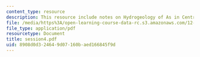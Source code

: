 ```yaml
---
content_type: resource
description: This resource include notes on Hydrogeology of As in Central Massachusetts.
file: /media/https%3A/open-learning-course-data-rc.s3.amazonaws.com/12-091-medical-geology-geochemistry-an-exposure-january-iap-2006/8908d0d324649d07160baed166845f9d_session4.pdf
file_type: application/pdf
resourcetype: Document
title: session4.pdf
uid: 8908d0d3-2464-9d07-160b-aed166845f9d
---
```

